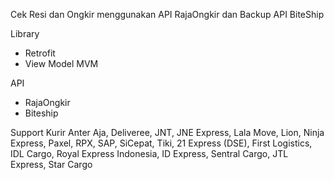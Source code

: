 Cek Resi dan Ongkir menggunakan API RajaOngkir dan Backup API BiteShip

Library
- Retrofit
- View Model MVM

API
- RajaOngkir
- Biteship

Support Kurir
Anter Aja, Deliveree, JNT, JNE Express, Lala Move, Lion, Ninja Express, Paxel, RPX, SAP, SiCepat, Tiki, 21 Express (DSE), First Logistics, IDL Cargo, Royal Express Indonesia, ID Express, Sentral Cargo, JTL Express, Star Cargo
